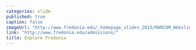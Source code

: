 ```yaml
---
categories: slide
published: true
caption: false
imageUrl: "http://www.fredonia.edu/_homepage_slides_2015/MARCOM_Webslides_2015-4.jpg"
link: "http://www.fredonia.edu/admissions/"
title: Explore Fredonia
---
```


